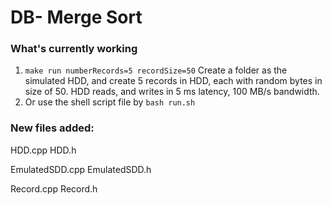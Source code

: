 # DB- Merge Sort

### What's currently working

1. `make run numberRecords=5 recordSize=50`
   Create a folder as the simulated HDD, and create 5 records in HDD, each with random bytes in size of 50. HDD reads, and writes in 5 ms latency, 100 MB/s bandwidth.
2. Or use the shell script file by `bash run.sh`

### New files added:

HDD.cpp
HDD.h

EmulatedSDD.cpp
EmulatedSDD.h

Record.cpp
Record.h
